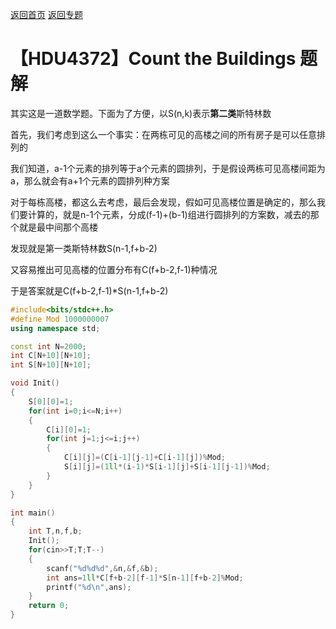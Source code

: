 [返回首页](https://EbolaEmperor.github.io)
[返回专题](https://EbolaEmperor.github.io/special/Strling)

# 【HDU4372】Count the Buildings 题解

其实这是一道数学题。下面为了方便，以S(n,k)表示**第二类**斯特林数

首先，我们考虑到这么一个事实：在两栋可见的高楼之间的所有房子是可以任意排列的

我们知道，a-1个元素的排列等于a个元素的圆排列，于是假设两栋可见高楼间距为a，那么就会有a+1个元素的圆排列种方案

对于每栋高楼，都这么去考虑，最后会发现，假如可见高楼位置是确定的，那么我们要计算的，就是n-1个元素，分成(f-1)+(b-1)组进行圆排列的方案数，减去的那个就是最中间那个高楼

发现就是第一类斯特林数S(n-1,f+b-2)

又容易推出可见高楼的位置分布有C(f+b-2,f-1)种情况

于是答案就是C(f+b-2,f-1)*S(n-1,f+b-2)

```cpp
#include<bits/stdc++.h>
#define Mod 1000000007
using namespace std;

const int N=2000;
int C[N+10][N+10];
int S[N+10][N+10];

void Init()
{
	S[0][0]=1;
	for(int i=0;i<=N;i++)
	{
		C[i][0]=1;
		for(int j=1;j<=i;j++)
		{
			C[i][j]=(C[i-1][j-1]+C[i-1][j])%Mod;
			S[i][j]=(1ll*(i-1)*S[i-1][j]+S[i-1][j-1])%Mod;
		}
	}
}

int main()
{
	int T,n,f,b;
	Init();
	for(cin>>T;T;T--)
	{
		scanf("%d%d%d",&n,&f,&b);
		int ans=1ll*C[f+b-2][f-1]*S[n-1][f+b-2]%Mod;
		printf("%d\n",ans);
	}
	return 0;
}
```
